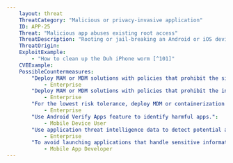 ```yaml
---
    layout: threat
    ThreatCategory: "Malicious or privacy-invasive application"
    ID: APP-25
    Threat: "Malicious app abuses existing root access"
    ThreatDescription: "Rooting or jail-breaking an Android or iOS device significantly degrades its security architecture by enabling arbitrary apps to execute commands as root. A malicious app could, under an assumption some percentage of devices have been rooted or jail-broken, attempt to abuse implicit root privilege escalation."
    ThreatOrigin:
    ExploitExample:
        - "How to clean up the Duh iPhone worm [^101]"
    CVEExample:
    PossibleCountermeasures:
        "Deploy MAM or MDM solutions with policies that prohibit the side-loading of apps, which may bypass security checks on the app.":
            - Enterprise
        "Deploy MAM or MDM solutions with policies that prohibit the installation of apps from 3rd party (unofficial) app stores.":
            - Enterprise
        "For the lowest risk tolerance, deploy MDM or containerization solutions with policies that can detect and block access to enterprise resources by rooted/jail-broken devices.":
            - Enterprise
        "Use Android Verify Apps feature to identify harmful apps.":
            - Mobile Device User
        "Use application threat intelligence data to detect potential abuse of rooted/jail-broken BYOD devices":
            - Enterprise
        "To avoid launching applications that handle sensitive information on a rooted/jail-broken device, perform device integrity checking, such as using Android SafetyNet, Samsung Knox hardware-backed remote attestation, or other applicable remote attestation technologies device integrity attestation API":
            - Mobile App Developer
---
```

